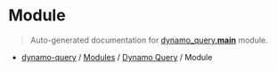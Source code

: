 # Module

> Auto-generated documentation for [dynamo_query.__main__](https://github.com/altitudenetworks/dynamoquery/blob/master/dynamo_query/__main__.py) module.

- [dynamo-query](../README.md#dynamoquery) / [Modules](../MODULES.md#dynamo-query-modules) / [Dynamo Query](index.md#dynamo-query) / Module
